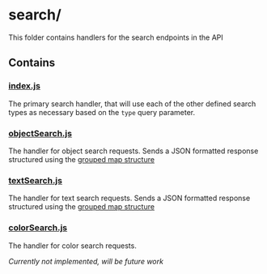# search/

This folder contains handlers for the search endpoints in the API

## Contains

### [index.js](index.js)

The primary search handler, that will use each of the other defined search types as necessary based on the `type` query parameter.

### [objectSearch.js](objectSearch.js)

The handler for object search requests. Sends a JSON formatted response structured using the [grouped map structure](../utils/map/README.md#grouped-map-structure)

### [textSearch.js](textSearch.js)

The handler for text search requests. Sends a JSON formatted response structured using the [grouped map structure](../utils/README.md#grouped-map-structure)

### [colorSearch.js](colorSearch.js)

The handler for color search requests.

_Currently not implemented, will be future work_